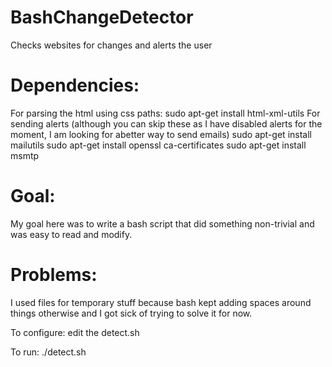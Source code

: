 BashChangeDetector
==================

Checks websites for changes and alerts the user

Dependencies:
============
  For parsing the html using css paths:
    sudo apt-get  install html-xml-utils 
  For sending alerts (although you can skip these as I have disabled alerts for the moment, I am looking for abetter way to send emails)
    sudo apt-get install mailutils
    sudo apt-get install openssl ca-certificates
    sudo apt-get install msmtp

Goal:
====
  My goal here was to write a bash script that did something non-trivial and was easy 
  to read and modify.

Problems:
========
  I used files for temporary stuff because bash kept adding spaces around 
  things otherwise and I got sick of trying to solve it for now.

To configure:
  edit the detect.sh

To run:
  ./detect.sh
